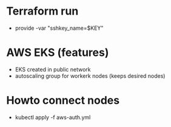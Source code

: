 # Terraform run
- provide -var "sshkey_name=$KEY"

# AWS EKS (features)
- EKS created in public network
- autoscaling group for workerk nodes (keeps desired nodes)

# Howto connect nodes
- kubectl apply -f aws-auth.yml

